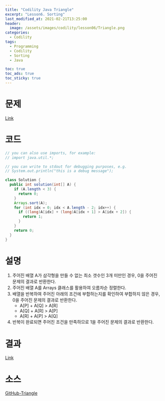 ```yaml
---
title: "Codility Java Triangle"
excerpt: "Lesson6. Sorting"
last_modified_at: 2021-02-21T13:25:00
header:
  image: /assets/images/codility/lesson06/Triangle.png
categories:
  - Codility
tags:
  - Programming
  - Codility
  - Sorting
  - Java

toc: true
toc_ads: true
toc_sticky: true
---
```

# 문제
[Link](https://app.codility.com/programmers/lessons/6-sorting/triangle/)

# 코드
```java
// you can also use imports, for example:
// import java.util.*;

// you can write to stdout for debugging purposes, e.g.
// System.out.println("this is a debug message");

class Solution {
  public int solution(int[] A) {
    if (A.length < 3) {
      return 0;
    }
    Arrays.sort(A);
    for (int idx = 0; idx < A.length - 2; idx++) {
      if ((long)A[idx] + (long)A[idx + 1] > A[idx + 2]) {
        return 1;
      }
    }
    return 0;
  }
}
```

# 설명
1. 주어진 배열 A가 삼각형을 만들 수 없는 최소 갯수인 3개 미만인 경우, 0을 주어진 문제의 결과로 반환한다.
2. 주어진 배열 A를 Arrays 클래스를 활용하여 오름차순 정렬한다.
3. 배열을 반복하여 주어진 아래의 조건에 부합하는지를 확인하여 부합하지 않은 경우, 0을 주어진 문제의 결과로 반환한다.
    - A[P] + A[Q] > A[R]
    - A[Q] + A[R] > A[P]
    - A[R] + A[P] > A[Q]
4. 반복이 완료되면 주어진 조건을 만족하므로 1을 주어진 문제의 결과로 반환한다.

# 결과
[Link](https://app.codility.com/demo/results/trainingS8CWFP-THS/)

# 소스
[GitHub-Triangle](https://github.com/GracefulSoul/Sample/blob/master/src/main/java/gracefulsoul/codility/lesson06/Triangle.java)